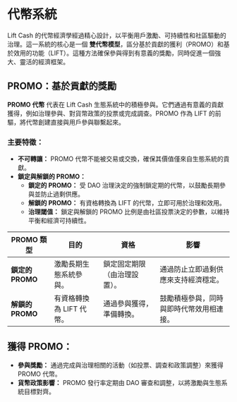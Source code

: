 # 代幣系統

Lift Cash 的代幣經濟學經過精心設計，以平衡用戶激勵、可持續性和社區驅動的治理。這一系統的核心是一個 **雙代幣模型**，區分基於貢獻的獲利（PROMO）和基於效用的功能（LIFT）。這種方法確保參與得到有意義的獎勵，同時促進一個強大、靈活的經濟框架。

## PROMO：基於貢獻的獎勵

**PROMO 代幣** 代表在 Lift Cash 生態系統中的積極參與。它們通過有意義的貢獻獲得，例如治理參與、對貨幣政策的投票或完成調查。PROMO 作為 LIFT 的前驅，將代幣創建直接與用戶參與聯繫起來。

### 主要特徵：
- **不可轉讓：** PROMO 代幣不能被交易或交換，確保其價值僅來自生態系統的貢獻。
- **鎖定與解鎖的 PROMO：**  
  - **鎖定的 PROMO：** 受 DAO 治理決定的強制鎖定期的代幣，以鼓勵長期參與並防止過剩供應。  
  - **解鎖的 PROMO：** 有資格轉換為 LIFT 的代幣，立即可用於治理和效用。  
  - **治理閾值：** 鎖定與解鎖的 PROMO 比例是由社區投票決定的參數，以維持平衡和經濟可持續性。

| **PROMO 類型**     | **目的**                                      | **資格**                                   | **影響**                                                                 |
|---------------------|--------------------------------------------------|--------------------------------------------|---------------------------------------------------------------------------|
| **鎖定的 PROMO**    | 激勵長期生態系統參與。                       | 鎖定固定期限（由治理設置）。               | 通過防止立即過剩供應來支持經濟穩定。                                   |
| **解鎖的 PROMO**    | 有資格轉換為 LIFT 代幣。                     | 通過參與獲得，準備轉換。                   | 鼓勵積極參與，同時與即時代幣效用相連接。                               |

## 獲得 PROMO：
- **參與獎勵：** 通過完成與治理相關的活動（如投票、調查和政策調整）來獲得 PROMO 代幣。
- **貨幣政策影響：** PROMO 發行率定期由 DAO 審查和調整，以將激勵與生態系統目標對齊。
